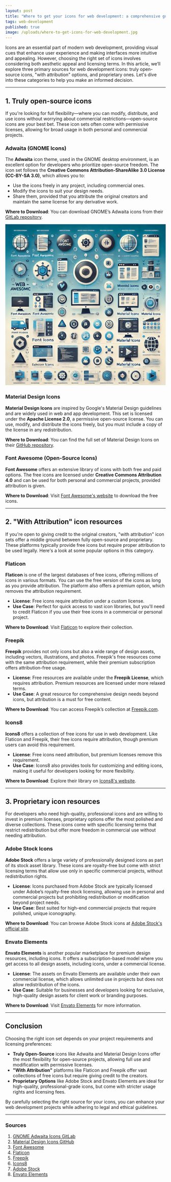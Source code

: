 ```yaml
---
layout: post
title: "Where to get your icons for web development: a comprehensive guide"
tags: web-development
published: true
image: /uploads/where-to-get-icons-for-web-development.jpg
---
```

Icons are an essential part of modern web development, providing visual cues that enhance user experience and making interfaces more intuitive and appealing. However, choosing the right set of icons involves considering both aesthetic appeal and licensing terms. In this article, we’ll explore three primary sources for web development icons: truly open-source icons, "with attribution" options, and proprietary ones. Let's dive into these categories to help you make an informed decision.

---

## 1. **Truly open-source icons**

If you're looking for full flexibility—where you can modify, distribute, and use icons without worrying about commercial restrictions—open-source icons are your best bet. These icon sets often come with permissive licenses, allowing for broad usage in both personal and commercial projects.

### **Adwaita (GNOME Icons)**

The **Adwaita** icon theme, used in the GNOME desktop environment, is an excellent option for developers who prioritize open-source freedom. The icon set follows the **Creative Commons Attribution-ShareAlike 3.0 License (CC-BY-SA 3.0)**, which allows you to:

- Use the icons freely in any project, including commercial ones.
- Modify the icons to suit your design needs.
- Share them, provided that you attribute the original creators and maintain the same license for any derivative work.

**Where to Download**: You can download GNOME’s Adwaita icons from their [GitLab repository](https://gitlab.gnome.org/GNOME/adwaita-icon-theme).

![icons](/uploads/where-to-get-icons-for-web-development.jpg)

### **Material Design Icons**

**Material Design Icons** are inspired by Google's Material Design guidelines and are widely used in web and app development. This set is licensed under the **Apache License 2.0**, a permissive open-source license. You can use, modify, and distribute the icons freely, but you must include a copy of the license in any redistribution.

**Where to Download**: You can find the full set of Material Design Icons on their [GitHub repository](https://github.com/google/material-design-icons).

### **Font Awesome (Open-Source Icons)**

**Font Awesome** offers an extensive library of icons with both free and paid options. The free icons are licensed under **Creative Commons Attribution 4.0** and can be used for both personal and commercial projects, provided attribution is given.

**Where to Download**: Visit [Font Awesome's website](https://fontawesome.com/) to download the free icons.

---

## 2. **"With Attribution" icon resources**

If you're open to giving credit to the original creators, "with attribution" icon sets offer a middle ground between fully open-source and proprietary. These platforms typically provide free icons but require proper attribution to be used legally. Here's a look at some popular options in this category.

### **Flaticon**

**Flaticon** is one of the largest databases of free icons, offering millions of icons in various formats. You can use the free version of the icons as long as you provide attribution. The platform also offers a premium option, which removes the attribution requirement.

- **License**: Free icons require attribution under a custom license.
- **Use Case**: Perfect for quick access to vast icon libraries, but you'll need to credit Flaticon if you use their free icons in a commercial or personal project.

**Where to Download**: Visit [Flaticon](https://www.flaticon.com) to explore their collection.

### **Freepik**

**Freepik** provides not only icons but also a wide range of design assets, including vectors, illustrations, and photos. Freepik's free resources come with the same attribution requirement, while their premium subscription offers attribution-free usage.

- **License**: Free resources are available under the **Freepik License**, which requires attribution. Premium resources are licensed under more relaxed terms.
- **Use Case**: A great resource for comprehensive design needs beyond icons, but attribution is a must for free content.

**Where to Download**: You can access Freepik’s collection at [Freepik.com](https://www.freepik.com).

### **Icons8**

**Icons8** offers a collection of free icons for use in web development. Like Flaticon and Freepik, their free icons require attribution, though premium users can avoid this requirement.

- **License**: Free icons need attribution, but premium licenses remove this requirement.
- **Use Case**: Icons8 also provides tools for customizing and editing icons, making it useful for developers looking for more flexibility.

**Where to Download**: Explore their library on [Icons8's website](https://icons8.com).

---

## 3. **Proprietary icon resources**

For developers who need high-quality, professional icons and are willing to invest in premium licenses, proprietary options offer the most polished and diverse collections. These icons come with specific licensing terms that restrict redistribution but offer more freedom in commercial use without needing attribution.

### **Adobe Stock Icons**

**Adobe Stock** offers a large variety of professionally designed icons as part of its stock asset library. These icons are royalty-free but come with strict licensing terms that allow use only in specific commercial projects, without redistribution rights.

- **License**: Icons purchased from Adobe Stock are typically licensed under Adobe’s royalty-free stock licensing, allowing use in personal and commercial projects but prohibiting redistribution or modification beyond project needs.
- **Use Case**: Best suited for high-end commercial projects that require polished, unique iconography.

**Where to Download**: You can browse Adobe Stock icons at [Adobe Stock's official site](https://stock.adobe.com).

### **Envato Elements**

**Envato Elements** is another popular marketplace for premium design resources, including icons. It offers a subscription-based model where you get access to all design assets, including icons, under a commercial license.

- **License**: The assets on Envato Elements are available under their own commercial license, which allows unlimited use in projects but does not allow redistribution of the icons.
- **Use Case**: Suitable for businesses and developers looking for exclusive, high-quality design assets for client work or branding purposes.

**Where to Download**: Visit [Envato Elements](https://elements.envato.com) for more information.

---

## Conclusion

Choosing the right icon set depends on your project requirements and licensing preferences:

- **Truly Open-Source** icons like Adwaita and Material Design Icons offer the most flexibility for open-source projects, allowing full use and modification with permissive licenses.
- **"With Attribution"** platforms like Flaticon and Freepik offer vast collections of free icons but require giving credit to the creators.
- **Proprietary Options** like Adobe Stock and Envato Elements are ideal for high-quality, professional-grade icons, but come with stricter usage rights and licensing fees.

By carefully selecting the right source for your icons, you can enhance your web development projects while adhering to legal and ethical guidelines.

---

### Sources
1. [GNOME Adwaita Icons GitLab](https://gitlab.gnome.org/GNOME/adwaita-icon-theme)
2. [Material Design Icons GitHub](https://github.com/google/material-design-icons)
3. [Font Awesome](https://fontawesome.com)
4. [Flaticon](https://www.flaticon.com)
5. [Freepik](https://www.freepik.com)
6. [Icons8](https://icons8.com)
7. [Adobe Stock](https://stock.adobe.com)
8. [Envato Elements](https://elements.envato.com)